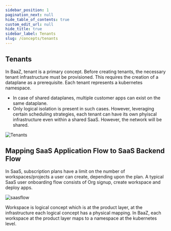 ```yaml
---
sidebar_position: 1
pagination_next: null
hide_table_of_contents: true
custom_edit_url: null
hide_title: true
sidebar_label: Tenants
slug: /concepts/tenants
---
```


## Tenants

In BaaZ, tenant is a primary concept. Before creating tenants, the necessary tenant infrastructure must be provisioned. This requires the creation of a dataplane as a prerequisite. Each tenant represents a kubernetes namespace.

- In case of shared dataplanes, multiple customer apps can exist on the same dataplane.
- Only logical isolation is present in such cases. However, leveraging certain scheduling strategies, each tenant can have its own phyiscal infrastructure even within a shared SaaS. However, the network will be shared.

<div style={{ textAlign: 'left' }}>
  <img src={require('../../../static/img/ti.png').default} alt="Tenants" style={{ width: '50%', height: 'auto' }} />
</div>

## Mapping SaaS Application Flow to SaaS Backend Flow

In SaaS, subscription plans have a limit on the number of workspaces/projects a user can create, depending upon the plan. A typical SaaS user onboarding flow consists of Org signup, create workspace and deploy apps. 

<div style={{ textAlign: 'left' }}>
  <img src={require('../../../static/img/saasflow.png').default} alt="saasflow" style={{ height: 'auto' }} />
</div>

Workspace is logical concept which is at the product layer, at the infrastructure each logical concept has a physical mapping. In BaaZ, each workspace at the product layer maps to a namespace at the kubernetes level.
